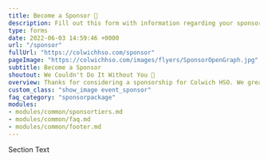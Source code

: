 ```yaml
---
title: Become a Sponsor 🤝
description: Fill out this form with information regarding your sponsorship.
type: forms
date: 2022-06-03 14:59:46 +0000
url: "/sponsor"
fullUrl: "https://colwichhso.com/sponsor"
pageImage: "https://colwichhso.com/images/flyers/SponsorOpenGraph.jpg"
subtitle: Become a Sponsor
shoutout: We Couldn't Do It Without You 🤝
overview: Thanks for considering a sponsorship for Colwich HSO. We greatly appreciate our Carnival sponsors, and we also have year round options now! Please take a look at the [6 sponsorship packages](#section0) available.
custom_class: "show_image event_sponsor"
faq_category: "sponsorpackage"
modules:
- modules/common/sponsortiers.md
- modules/common/faq.md
- modules/common/footer.md
---
```

Section Text
